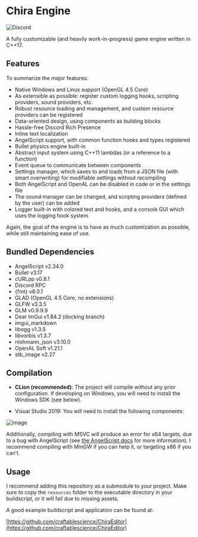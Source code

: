 # Chira Engine
![Discord](https://img.shields.io/discord/678074864346857482?label=Discord&logo=Discord&logoColor=%23FFFFFF&style=flat-square)

A fully customizable (and heavily work-in-progress) game engine written in C++17.

## Features
To summarize the major features:
- Native Windows and Linux support (OpenGL 4.5 Core)
- As extensible as possible: register custom logging hooks, scripting providers, sound providers, etc.
- Robust resource loading and management, and custom resource providers can be registered
- Data-oriented design, using components as building blocks
- Hassle-free Discord Rich Presence
- Inline text localization
- AngelScript support, with common function hooks and types registered
- Bullet physics engine built-in
- Abstract input system using C++11 lambdas (or a reference to a function)
- Event queue to communicate between components
- Settings manager, which saves to and loads from a JSON file (with smart overwriting) for modifiable settings without recompiling
- Both AngelScript and OpenAL can be disabled in code or in the settings file
- The sound manager can be changed, and scripting providers (defined by the user) can be added
- Logger built-in with colored text and hooks, and a console GUI which uses the logging hook system

Again, the goal of the engine is to have as much customization as possible, while still maintaining ease of use.

## Bundled Dependencies
- AngelScript v2.34.0
- Bullet v3.17
- cURLpp v0.8.1
- Discord RPC
- {fmt} v8.0.1
- GLAD (OpenGL 4.5 Core, no extensions)
- GLFW v3.3.5
- GLM v0.9.9.9
- Dear ImGui v1.84.2 (docking branch)
- imgui_markdown
- libogg v1.3.5
- libvorbis v1.3.7
- nlohmann_json v3.10.0
- OpenAL Soft v1.21.1
- stb_image v2.27

## Compilation
- **CLion (recommended)**: The project will compile without any prior configuration. If developing on Windows, you will need to install the Windows SDK (see below).

- Visual Studio 2019: You will need to install the following components:

![image](https://user-images.githubusercontent.com/26600014/128105644-cfa92f30-dc96-4476-a4c9-8d8b5f3ce129.png)

Additionally, compiling with MSVC will produce an error for x64 targets, due to a bug with AngelScript (see [the AngelScript docs](https://www.angelcode.com/angelscript/sdk/docs/manual/doc_compile_lib.html#doc_compile_win64) for more information).
I recommend compiling with MinGW if you can help it, or targeting x86 if you can't.

## Usage
I recommend adding this repository as a submodule to your project.
Make sure to copy the `resources` folder to the executable directory in your buildscript, or it will fail due to missing assets.

A good example buildscript and application can be found at:

[https://github.com/craftablescience/ChiraEditor](https://github.com/craftablescience/ChiraEditor)
